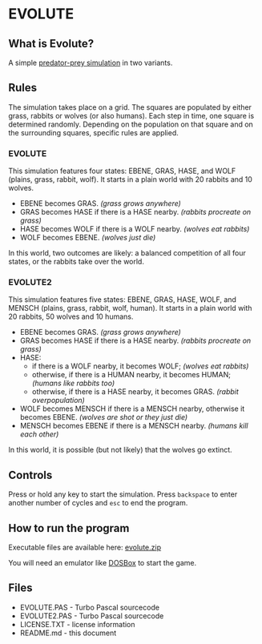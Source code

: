 # EVOLUTE

## What is Evolute?

A simple [predator-prey simulation](https://en.wikipedia.org/wiki/Lotka%E2%80%93Volterra_equations) in two variants.

## Rules

The simulation takes place on a grid. The squares are populated by either grass, rabbits or wolves (or also humans). Each step in time, one square is determined randomly. Depending on the population on that square and on the surrounding squares, specific rules are applied.

### EVOLUTE

This simulation features four states: EBENE, GRAS, HASE, and WOLF (plains, grass, rabbit, wolf). It starts in a plain world with 20 rabbits and 10 wolves.

* EBENE becomes GRAS. _(grass grows anywhere)_
* GRAS becomes HASE if there is a HASE nearby. _(rabbits procreate on grass)_
* HASE becomes WOLF if there is a WOLF nearby. _(wolves eat rabbits)_
* WOLF becomes EBENE. _(wolves just die)_

In this world, two outcomes are likely: a balanced competition of all four states, or the rabbits take over the world.

### EVOLUTE2

This simulation features five states: EBENE, GRAS, HASE, WOLF, and MENSCH (plains, grass, rabbit, wolf, human). It starts in a plain world with 20 rabbits, 50 wolves and 10 humans.

* EBENE becomes GRAS. _(grass grows anywhere)_
* GRAS becomes HASE if there is a HASE nearby. _(rabbits procreate on grass)_
* HASE:
  * if there is a WOLF nearby, it becomes WOLF; _(wolves eat rabbits)_
  * otherwise, if there is a HUMAN nearby, it becomes HUMAN; _(humans like rabbits too)_
  * otherwise, if there is a HASE nearby, it becomes GRAS. _(rabbit overpopulation)_
* WOLF becomes MENSCH if there is a MENSCH nearby, otherwise it becomes EBENE. _(wolves are shot or they just die)_
* MENSCH becomes EBENE if there is a MENSCH nearby. _(humans kill each other)_

In this world, it is possible (but not likely) that the wolves go extinct.

## Controls

Press or hold any key to start the simulation. Press `backspace` to enter another number of cycles and `esc` to end the program.

## How to run the program

Executable files are available here: [evolute.zip](http://turbo.elitepiraten.de/evolute.zip)

You will need an emulator like [DOSBox](https://www.dosbox.com) to start the game.

## Files

* EVOLUTE.PAS - Turbo Pascal sourcecode
* EVOLUTE2.PAS - Turbo Pascal sourcecode
* LICENSE.TXT - license information
* README.md - this document
